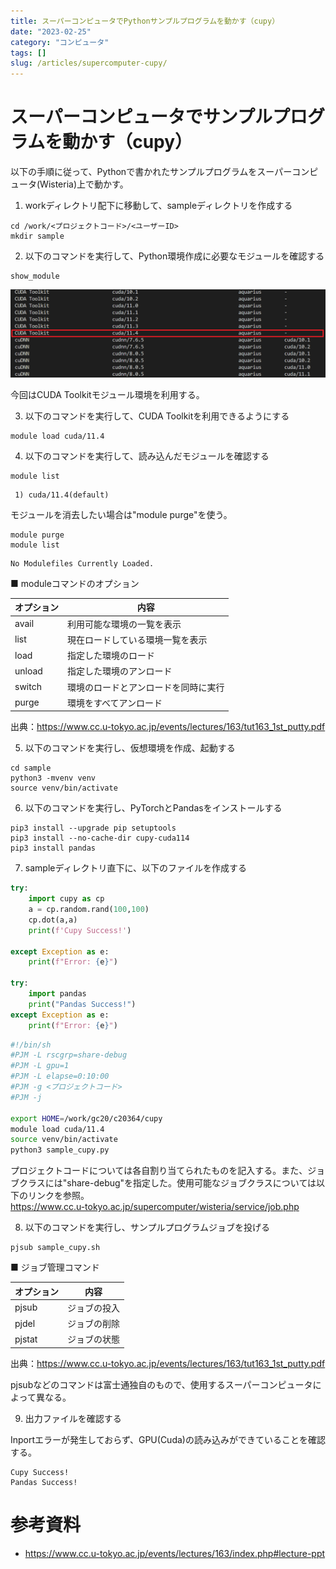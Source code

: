 ```yaml
---
title: スーパーコンピュータでPythonサンプルプログラムを動かす（cupy）
date: "2023-02-25"
category: "コンピュータ"
tags: []
slug: /articles/supercomputer-cupy/
---
```



# スーパーコンピュータでサンプルプログラムを動かす（cupy）
以下の手順に従って、Pythonで書かれたサンプルプログラムをスーパーコンピュータ(Wisteria)上で動かす。

1. workディレクトリ配下に移動して、sampleディレクトリを作成する

```
cd /work/<プロジェクトコード>/<ユーザーID>
mkdir sample
```

2. 以下のコマンドを実行して、Python環境作成に必要なモジュールを確認する

```
show_module
```

![show_moduleコマンド](./show_module.png)

今回はCUDA Toolkitモジュール環境を利用する。

3. 以下のコマンドを実行して、CUDA Toolkitを利用できるようにする
```
module load cuda/11.4
```

4. 以下のコマンドを実行して、読み込んだモジュールを確認する
```
module list
```

```javascript:title=Output
 1) cuda/11.4(default)  
```

モジュールを消去したい場合は"module purge"を使う。
```
module purge
module list
```

```javascript:title=Output
No Modulefiles Currently Loaded.
```

■ moduleコマンドのオプション

|オプション|内容|
|-|-|
|avail|利用可能な環境の一覧を表示|
|list|現在ロードしている環境一覧を表示|
|load|指定した環境のロード|
|unload|指定した環境のアンロード|
|switch|環境のロードとアンロードを同時に実行|
|purge|環境をすべてアンロード|

出典：https://www.cc.u-tokyo.ac.jp/events/lectures/163/tut163_1st_putty.pdf

5. 以下のコマンドを実行し、仮想環境を作成、起動する
```
cd sample
python3 -mvenv venv
source venv/bin/activate
```

6. 以下のコマンドを実行し、PyTorchとPandasをインストールする
```
pip3 install --upgrade pip setuptools
pip3 install --no-cache-dir cupy-cuda114
pip3 install pandas
```

7. sampleディレクトリ直下に、以下のファイルを作成する

```javascript:title=sample_cupy.py
try:
    import cupy as cp
    a = cp.random.rand(100,100)
    cp.dot(a,a)
    print(f'Cupy Success!')

except Exception as e:
    print(f"Error: {e}")

try:
    import pandas
    print("Pandas Success!")
except Exception as e:
    print(f"Error: {e}")
```

```javascript:title=sample_cupy.sh
#!/bin/sh
#PJM -L rscgrp=share-debug
#PJM -L gpu=1
#PJM -L elapse=0:10:00
#PJM -g <プロジェクトコード>
#PJM -j

export HOME=/work/gc20/c20364/cupy
module load cuda/11.4
source venv/bin/activate
python3 sample_cupy.py
```

プロジェクトコードについては各自割り当てられたものを記入する。また、ジョブクラスには"share-debug"を指定した。使用可能なジョブクラスについては以下のリンクを参照。  
https://www.cc.u-tokyo.ac.jp/supercomputer/wisteria/service/job.php

8. 以下のコマンドを実行し、サンプルプログラムジョブを投げる

```
pjsub sample_cupy.sh
```

■ ジョブ管理コマンド

|オプション|内容|
|-|-|
|pjsub|ジョブの投入|
|pjdel|ジョブの削除|
|pjstat|ジョブの状態|

出典：https://www.cc.u-tokyo.ac.jp/events/lectures/163/tut163_1st_putty.pdf

pjsubなどのコマンドは富士通独自のもので、使用するスーパーコンピュータによって異なる。

9. 出力ファイルを確認する

Inportエラーが発生しておらず、GPU(Cuda)の読み込みができていることを確認する。

```
Cupy Success!
Pandas Success!
```

# 参考資料
+ https://www.cc.u-tokyo.ac.jp/events/lectures/163/index.php#lecture-ppt